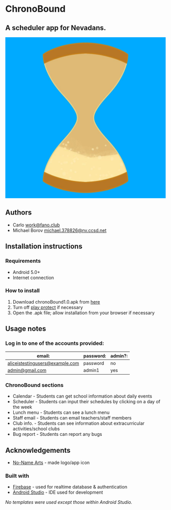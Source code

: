 # ChronoBound
## A scheduler app for Nevadans.
![ChronoBound icon](https://github.com/luhi1/ChronoBound/blob/master/app/src/main/ic_app_icon-playstore.png)
## Authors
* Carlo work@fano.club
* Michael Borov michael.378826@nv.ccsd.net
## Installation instructions
### Requirements
* Android 5.0+
* Internet connection
### How to install
1. Download chronoBound1.0.apk from [here](https://github.com/luhi1/ChronoBound/blob/master/chronoBound1.0.apk)
2. Turn off [play protect](https://support.google.com/googleplay/answer/2812853?hl=en#:~:text=Turn,off) if necessary
3. Open the .apk file; allow installation from your browser if necessary
## Usage notes
### Log in to one of the accounts provided:
|email:|password:|admin?:|
| --- | --- | --- |
|aliceistestingusers@example.com|password|no|
|admin@gmail.com|admin1|yes|
### ChronoBound sections
* Calendar - Students can get school information about daily events
* Scheduler - Students can input their schedules by clicking on a day of the week
* Lunch menu - Students can see a lunch menu
* Staff email - Students can email teachers/staff members
* Club info. - Students can see information about extracurricular activities/school clubs
* Bug report - Students can report any bugs
## Acknowledgements
* [No-Name Arts](https://www.instagram.com/no_name_crafts) - made logo/app icon
### Built with
* [Firebase](https://firebase.google.com) - used for realtime database & authentication
* [Android Studio](https://developer.android.com/studio) - IDE used for development

*No templates were used except those within Android Studio.*

